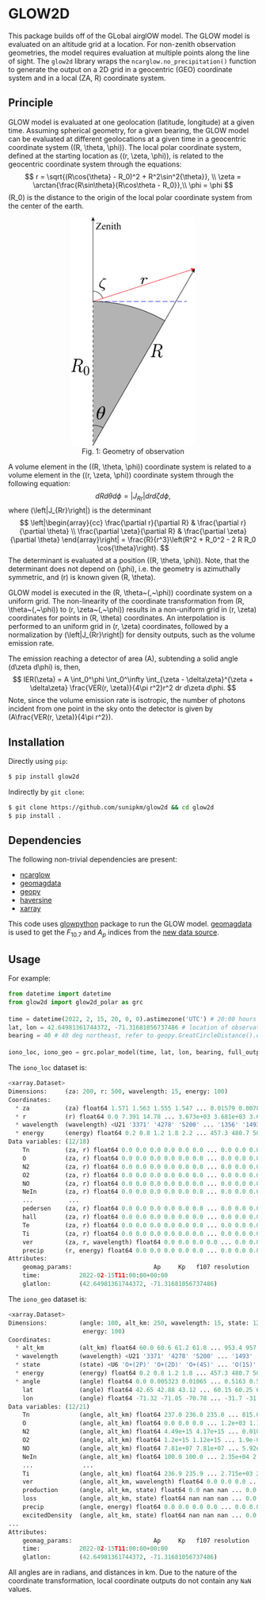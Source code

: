 # GLOW2D 

This package builds off of the GLobal airglOW model. The GLOW model is evaluated on an altitude grid at a location. For non-zenith observation geometries, the model requires evaluation at multiple points along the line of sight. The `glow2d` library wraps the `ncarglow.no_precipitation()` function to generate the output on a 2D grid in a geocentric (GEO) coordinate system and in a local (ZA, R) coordinate system.

## Principle
GLOW model is evaluated at one geolocation (latitude, longitude) at a given time. Assuming spherical geometry, for a given bearing, the GLOW model can be evaluated at different geolocations at a given time in a geocentric coordinate system \((R, \theta, \phi)\). The local polar coordinate system, defined at the starting location as \((r, \zeta, \phi)\), is related to the geocentric coordinate system through the equations:
$$
    r = \sqrt{(R\cos{\theta} - R_0)^2 + R^2\sin^2{\theta}}, \\
    \zeta = \arctan{\frac{R\sin\theta}{R\cos\theta - R_0}},\\
    \phi = \phi
$$
\(R_0\) is the distance to the origin of the local polar coordinate system from the center of the earth.
<p align="center">
<img src="geometry.png" width="250" alt="Geometry of observation">
</br>
Fig. 1: Geometry of observation
</p>


A volume element in the \((R, \theta, \phi)\) coordinate system is related to a volume element in the \((r, \zeta, \phi)\) coordinate system through the following equation:
$$
    dR d\theta d\phi = \left|J_{Rr}\right| dr d\zeta d\phi,
$$
where \(\left|J_{Rr}\right|\) is the determinant
$$
    \left|\begin{array}{cc} \frac{\partial r}{\partial R} & \frac{\partial r}{\partial \theta} \\
                        \frac{\partial \zeta}{\partial R} & \frac{\partial \zeta}{\partial \theta} \end{array}\right|
            = \frac{R}{r^3}\left(R^2 + R_0^2 - 2 R R_0 \cos{\theta}\right).
$$
The determinant is evaluated at a position \((R, \theta, \phi)\). Note, that the determinant does not depend on \(\phi\), i.e. the geometry is azimuthally symmetric, and \(r\) is known given \(R, \theta\).

GLOW model is executed in the \(R, \theta~(,~\phi)\) coordinate system on a uniform grid. The non-linearity of the coordinate transformation from \(R, \theta~(,~\phi)\) to \(r, \zeta~(,~\phi)\) results in a non-uniform grid in \(r, \zeta\) coordinates for points in \(R, \theta\) coordinates. An interpolation is performed to an uniform grid in \(r, \zeta\) coordinates, followed by a normalization by \(\left|J_{Rr}\right|\) for density outputs, such as the volume emission rate.

The emission reaching a detector of area \(A\), subtending a solid angle \(d\zeta d\phi\) is, then,
$$
    IER(\zeta) = A \int_0^\phi \int_0^\infty \int_{\zeta - \delta\zeta}^{\zeta + \delta\zeta}
        \frac{VER(r, \zeta)}{4\pi r^2}r^2 dr d\zeta d\phi.
$$
Note, since the volume emission rate is isotropic, the number of photons incident from one point in the sky onto the detector is given by \(A\frac{VER(r, \zeta)}{4\pi r^2}\).

## Installation
Directly using `pip`:
```sh
$ pip install glow2d
```

Indirectly by `git clone`:
```sh
$ git clone https://github.com/sunipkm/glow2d && cd glow2d
$ pip install .
```

## Dependencies
The following non-trivial dependencies are present:

- [ncarglow](https://github.com/sunipkm/ncar-glow)
- [geomagdata](https://pypi.org/projects/geomagdata)
- [geopy](https://pypi.org/project/geopy/)
- [haversine](https://pypi.org/project/haversine/)
- [xarray](https://pypi.org/project/xarray/)

This code uses [glowpython](https://pypi.org/project/glowpython/) package to run the GLOW model.
[geomagdata](https://pypi.org/project/geomagdata/) is used to get the $F_{10.7}$ and $A_p$ indices from the [new data source](https://www.gfz-potsdam.de/en/kp-index/).

## Usage
For example:

```py
from datetime import datetime
from glow2d import glow2d_polar as grc

time = datetime(2022, 2, 15, 20, 0, 0).astimezone('UTC') # 20:00 hours local in UTC
lat, lon = 42.64981361744372, -71.31681056737486 # location of observation
bearing = 40 # 40 deg northeast, refer to geopy.GreatCircleDistance().destination() for more info.

iono_loc, iono_geo = grc.polar_model(time, lat, lon, bearing, full_output=True) # generate output in local and GEO coordinates
```

The `iono_loc` dataset is:

```py
<xarray.Dataset>
Dimensions:     (za: 200, r: 500, wavelength: 15, energy: 100)
Coordinates:
  * za          (za) float64 1.571 1.563 1.555 1.547 ... 0.01579 0.007893 0.0
  * r           (r) float64 0.0 7.391 14.78 ... 3.673e+03 3.681e+03 3.688e+03
  * wavelength  (wavelength) <U21 '3371' '4278' '5200' ... '1356' '1493' '1304'
  * energy      (energy) float64 0.2 0.8 1.2 1.8 2.2 ... 457.3 480.7 505.4 531.3
Data variables: (12/18)
    Tn          (za, r) float64 0.0 0.0 0.0 0.0 0.0 0.0 ... 0.0 0.0 0.0 0.0 0.0
    O           (za, r) float64 0.0 0.0 0.0 0.0 0.0 0.0 ... 0.0 0.0 0.0 0.0 0.0
    N2          (za, r) float64 0.0 0.0 0.0 0.0 0.0 0.0 ... 0.0 0.0 0.0 0.0 0.0
    O2          (za, r) float64 0.0 0.0 0.0 0.0 0.0 0.0 ... 0.0 0.0 0.0 0.0 0.0
    NO          (za, r) float64 0.0 0.0 0.0 0.0 0.0 0.0 ... 0.0 0.0 0.0 0.0 0.0
    NeIn        (za, r) float64 0.0 0.0 0.0 0.0 0.0 0.0 ... 0.0 0.0 0.0 0.0 0.0
    ...          ...
    pedersen    (za, r) float64 0.0 0.0 0.0 0.0 0.0 0.0 ... 0.0 0.0 0.0 0.0 0.0
    hall        (za, r) float64 0.0 0.0 0.0 0.0 0.0 0.0 ... 0.0 0.0 0.0 0.0 0.0
    Te          (za, r) float64 0.0 0.0 0.0 0.0 0.0 0.0 ... 0.0 0.0 0.0 0.0 0.0
    Ti          (za, r) float64 0.0 0.0 0.0 0.0 0.0 0.0 ... 0.0 0.0 0.0 0.0 0.0
    ver         (za, r, wavelength) float64 0.0 0.0 0.0 0.0 ... 0.0 0.0 0.0 0.0
    precip      (r, energy) float64 0.0 0.0 0.0 0.0 0.0 ... 0.0 0.0 0.0 0.0 0.0
Attributes:
    geomag_params:                       Ap     Kp   f107 resolution       f1...
    time:           2022-02-15T11:00:00+00:00
    glatlon:        (42.64981361744372, -71.31681056737486)
```

The `iono_geo` dataset is:
```py
<xarray.Dataset>
Dimensions:         (angle: 100, alt_km: 250, wavelength: 15, state: 12,
                     energy: 100)
Coordinates:
  * alt_km          (alt_km) float64 60.0 60.6 61.2 61.8 ... 953.4 957.9 962.4
  * wavelength      (wavelength) <U21 '3371' '4278' '5200' ... '1493' '1304'
  * state           (state) <U6 'O+(2P)' 'O+(2D)' 'O+(4S)' ... 'O(1S)' 'O(1D)'
  * energy          (energy) float64 0.2 0.8 1.2 1.8 ... 457.3 480.7 505.4 531.3
  * angle           (angle) float64 0.0 0.005323 0.01065 ... 0.5163 0.5217 0.527
    lat             (angle) float64 42.65 42.88 43.12 ... 60.15 60.25 60.34
    lon             (angle) float64 -71.32 -71.05 -70.78 ... -31.7 -31.12 -30.53
Data variables: (12/21)
    Tn              (angle, alt_km) float64 237.0 236.0 235.0 ... 815.0 815.0
    O               (angle, alt_km) float64 0.0 0.0 0.0 ... 1.2e+03 1.11e+03
    N2              (angle, alt_km) float64 4.49e+15 4.17e+15 ... 0.0102 0.00893
    O2              (angle, alt_km) float64 1.2e+15 1.12e+15 ... 1.9e-05
    NO              (angle, alt_km) float64 7.81e+07 7.81e+07 ... 5.92e-08
    NeIn            (angle, alt_km) float64 100.0 100.0 ... 2.35e+04 2.34e+04
    ...              ...
    Ti              (angle, alt_km) float64 236.9 235.9 ... 2.715e+03 2.726e+03
    ver             (angle, alt_km, wavelength) float64 0.0 0.0 0.0 ... 0.0 0.0
    production      (angle, alt_km, state) float64 0.0 nan nan ... 0.0 0.0 0.0
    loss            (angle, alt_km, state) float64 nan nan nan ... 0.0 1.1 0.01
    precip          (angle, energy) float64 0.0 0.0 0.0 0.0 ... 0.0 0.0 0.0 0.0
    excitedDensity  (angle, alt_km, state) float64 nan nan nan ... 0.0 0.0 0.01
...
Attributes:
    geomag_params:                       Ap     Kp   f107 resolution       f1...
    time:           2022-02-15T11:00:00+00:00
    glatlon:        (42.64981361744372, -71.31681056737486)
```

All angles are in radians, and distances in km. Due to the nature of the coordinate transformation, local coordinate outputs do not contain any `NaN` values.